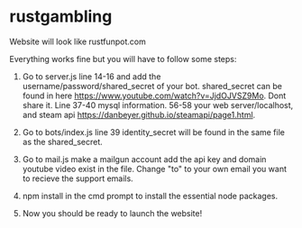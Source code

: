 # rustgambling
Website will look like rustfunpot.com

Everything works fine but you will have to follow some steps:
1. Go to server.js line 14-16 and add the username/password/shared_secret of your bot.
shared_secret can be found in here https://www.youtube.com/watch?v=JjdOJVSZ9Mo. Dont share it.
Line 37-40 mysql information. 56-58 your web server/localhost, and steam api https://danbeyer.github.io/steamapi/page1.html.

2. Go to bots/index.js line 39 identity_secret will be found in the same file as the shared_secret. 
3. Go to mail.js make a mailgun account add the api key and domain youtube video exist in the file. Change "to" 
to your own email you want to recieve the support emails.

4. npm install in the cmd prompt to install the essential node packages.

5. Now you should be ready to launch the website!
